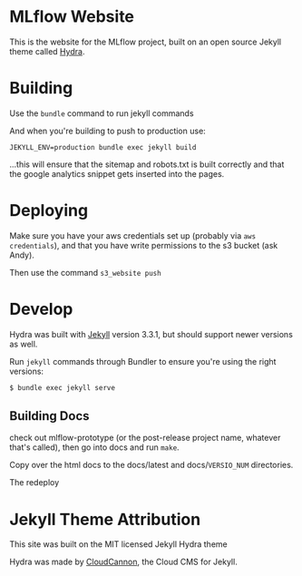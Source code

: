 # MLflow Website

This is the website for the MLflow project, built on an open source Jekyll theme called [Hydra](https://github.com/CloudCannon/hydra-jekyll-template).

# Building

Use the `bundle` command to run jekyll commands 

And when you're building to push to production use:

`JEKYLL_ENV=production bundle exec jekyll build`

...this will ensure that the sitemap and robots.txt is built correctly and that the google analytics snippet gets inserted into the pages.

# Deploying

Make sure you have your aws credentials set up (probably via `aws credentials`), and that you have write permissions to the s3 bucket (ask Andy).

Then use the command `s3_website push`

# Develop

Hydra was built with [Jekyll](http://jekyllrb.com/) version 3.3.1, but should support newer versions as well.


Run `jekyll` commands through Bundler to ensure you're using the right versions:

~~~bash
$ bundle exec jekyll serve
~~~

## Building Docs
check out mlflow-prototype (or the post-release project name, whatever that's called), then go into docs and run `make`.

Copy over the html docs to the docs/latest and docs/`VERSIO_NUM` directories.

The redeploy


# Jekyll Theme Attribution

This site was built on the MIT licensed Jekyll Hydra theme

Hydra was made by [CloudCannon](http://cloudcannon.com/), the Cloud CMS for Jekyll.

